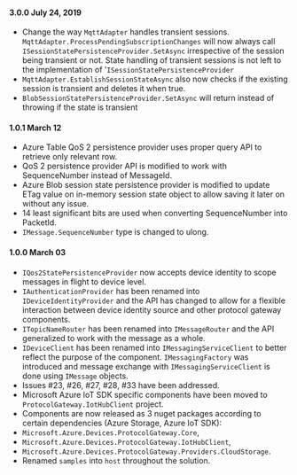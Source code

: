 #### 3.0.0 July 24, 2019
- Change the way `MqttAdapter` handles transient sessions. `MqttAdapter.ProcessPendingSubscriptionChanges` will now always call `ISessionStatePersistenceProvider.SetAsync` irrespective of the session being transient or not. State handling of transient sessions is not left to the implementation of '`ISessionStatePersistenceProvider`
-  `MqttAdapter.EstablishSessionStateAsync` also now checks if the existing session is transient and deletes it when true.
- `BlobSessionStatePersistenceProvider.SetAsync` will return instead of throwing if the state is transient 

#### 1.0.1 March 12
- Azure Table QoS 2 persistence provider uses proper query API to retrieve only relevant row.
- QoS 2 persistence provider API is modified to work with SequenceNumber instead of MessageId.
- Azure Blob session state persistence provider is modified to update ETag value on in-memory session state object to allow saving it later on without any issue.
- 14 least significant bits are used when converting SequenceNumber into PacketId.
- `IMessage.SequenceNumber` type is changed to ulong.

#### 1.0.0 March 03
- `IQos2StatePersistenceProvider` now accepts device identity to scope messages in flight to device level.
- `IAuthenticationProvider` has been renamed into `IDeviceIdentityProvider` and the API has changed to allow for a flexible interaction between device identity source and other protocol gateway components.
- `ITopicNameRouter` has been renamed into `IMessageRouter` and the API generalized to work with the message as a whole.
- `IDeviceClient` has been renamed into `IMessagingServiceClient` to better reflect the purpose of the component. `IMessagingFactory` was introduced and message exchange with `IMessagingServiceClient` is done using `IMessage` objects.
- Issues #23, #26, #27, #28, #33 have been addressed.
- Microsoft Azure IoT SDK specific components have been moved to `ProtocolGateway.IotHubClient` project.
- Components are now released as 3 nuget packages according to certain dependencies (Azure Storage, Azure IoT SDK):
 - `Microsoft.Azure.Devices.ProtocolGateway.Core`,
 - `Microsoft.Azure.Devices.ProtocolGateway.IotHubClient`,
 - `Microsoft.Azure.Devices.ProtocolGateway.Providers.CloudStorage`.
- Renamed `samples` into `host` throughout the solution.
